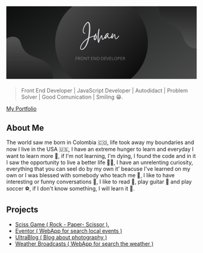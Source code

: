 ![](assets/banner.png)
---
> Front End Developer | JavaScript Developer | Autodidact | Problem Solver | Good Comunication | Smiling 😁.

[My Portfolio](https://johanh0.github.io/My-Portfolio/)

## About Me 
The world saw me born in Colombia 🇨🇴, life took away my boundaries  and now I live in the USA 🇺🇸, I have an extreme hunger to learn and everyday I want to learn more 🧠, if I'm not learning, I'm dying, I found the code and in it I saw the opportunity to live a better life 👨‍💻, I have an unrelenting curiosity, everything that you can seeI do by my own it' beacuse I've learned on my own or I was blessed with somebody who teach me 🤝, I like to have interesting or funny conversations 💬, I like to read 📕, play guitar 🎸 and play soccer ⚽️, if I don't know something, I will learn it 💪.

## Projects 

- [Sciss Game ( Rock - Paper- Scissor ).](https://github.com/Johanh0/Rock-Paper-Scissor_Game)
- [Eventor ( WebApp for search local events )](https://github.com/Johanh0/Eventor)
- [UltraBlog ( Blog about photography )](https://github.com/Johanh0/UltraBlog)
- [Weather Broadcasts ( WebApp for search the weather )](https://github.com/Johanh0/Weather-Broadcast)
